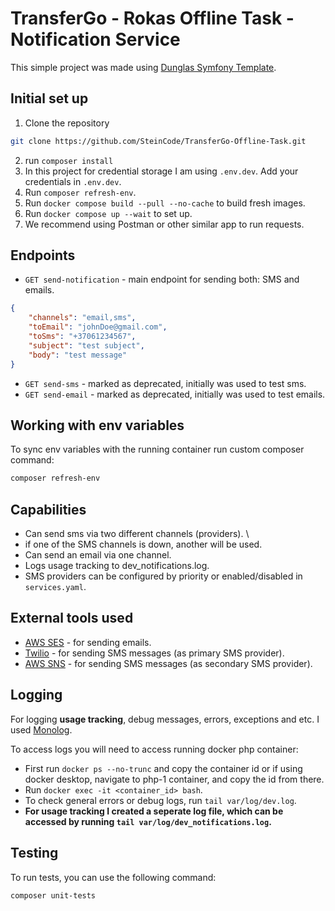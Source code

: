 # TransferGo - Rokas Offline Task - Notification Service

This simple project was made using [Dunglas Symfony Template](https://github.com/dunglas/symfony-docker).

## Initial set up

1. Clone the repository

```bash
git clone https://github.com/SteinCode/TransferGo-Offline-Task.git
```
2. run `composer install`
3. In this project for credential storage I am using `.env.dev`. Add your credentials in `.env.dev`.
4. Run `composer refresh-env`.
5. Run `docker compose build --pull --no-cache` to build fresh images.
6. Run `docker compose up --wait` to set up.
7. We recommend using Postman or other similar app to run requests.

## Endpoints

-   `GET send-notification` - main endpoint for sending both: SMS and emails.

```JSON
{
    "channels": "email,sms",
    "toEmail": "johnDoe@gmail.com",
    "toSms": "+37061234567",
    "subject": "test subject",
    "body": "test message"
}
```

-   `GET send-sms` - marked as deprecated, initially was used to test sms.
-   `GET send-email` - marked as deprecated, initially was used to test emails.

## Working with env variables

To sync env variables with the running container run custom composer command:

```bash
composer refresh-env
```

## Capabilities

-   Can send sms via two different channels (providers). \
-   if one of the SMS channels is down, another will be used.
-   Can send an email via one channel.
-   Logs usage tracking to dev_notifications.log.
-   SMS providers can be configured by priority or enabled/disabled in `services.yaml`.

## External tools used

-   [AWS SES](https://aws.amazon.com/ses/) - for sending emails.
-   [Twilio](https://www.twilio.com/en-us/messaging/channels/sms) - for sending SMS messages (as primary SMS provider).
-   [AWS SNS](https://aws.amazon.com/sns/) - for sending SMS messages (as secondary SMS provider).

## Logging

For logging **usage tracking**, debug messages, errors, exceptions and etc. I used [Monolog](https://github.com/Seldaek/monolog).

To access logs you will need to access running docker php container:

-   First run `docker ps --no-trunc` and copy the container id or if using docker desktop, navigate to php-1 container, and copy the id from there.
-   Run `docker exec -it <container_id> bash`.
-   To check general errors or debug logs, run `tail var/log/dev.log`.
-   **For usage tracking I created a seperate log file, which can be accessed by running `tail var/log/dev_notifications.log`.**

## Testing

To run tests, you can use the following command:

```bash
composer unit-tests
```
